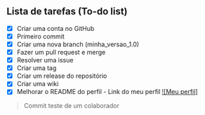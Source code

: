 ## Lista de tarefas (To-do list)

- [x] Criar uma conta no GitHub
- [x] Primeiro commit
- [x] Criar uma nova branch (minha_versao_1.0)
- [x] Fazer um pull request e merge
- [x] Resolver uma issue
- [x] Criar uma tag
- [x] Criar um release do repositório
- [x] Criar uma wiki
- [x] Melhorar o README do perfil - Link do meu perfil [![Meu perfil]](https://github.com/mathsant-js)

> Commit teste de um colaborador
